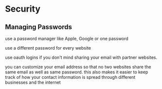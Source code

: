 # Security

## Managing Passwords
use a password manager like Apple, Google or one password 

use a different password for every website 

use oauth logins if you don't mind sharing your email with partner websites. 

you can customize your email address so that no two websites share the same email as well as same password. this also makes it easier to keep track of how your contact information is spread through different businesses and the internet